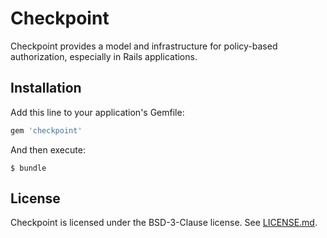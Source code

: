 # Checkpoint

Checkpoint provides a model and infrastructure for policy-based authorization,
especially in Rails applications.

## Installation

Add this line to your application's Gemfile:

```ruby
gem 'checkpoint'
```

And then execute:

    $ bundle

## License

Checkpoint is licensed under the BSD-3-Clause license. See [LICENSE.md](LICENSE.md).
